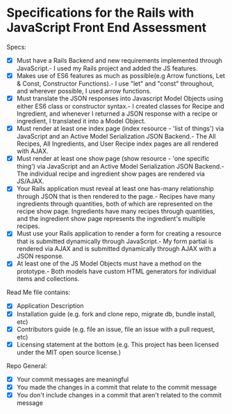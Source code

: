 # Specifications for the Rails with JavaScript Front End Assessment

Specs:
- [x] Must have a Rails Backend and new requirements implemented through JavaScript.- I used my Rails project and added the JS features.
- [x] Makes use of ES6 features as much as possible(e.g Arrow functions, Let & Const, Constructor Functions).- I use "let" and "const" throughout, and wherever possible, I used arrow functions.
- [x] Must translate the JSON responses into Javascript Model Objects using either ES6 class or constructor syntax.- I created classes for Recipe and Ingredient, and whenever I returned a JSON response with a recipe or ingredient, I translated it into a Model Object.
- [x] Must render at least one index page (index resource - 'list of things') via JavaScript and an Active Model Serialization JSON Backend.- The All Recipes, All Ingredients, and User Recipe index pages are all rendered with AJAX.
- [x] Must render at least one show page (show resource - 'one specific thing') via JavaScript and an Active Model Serialization JSON Backend.- The individual recipe and ingredient show pages are rendered via JS/AJAX.
- [x] Your Rails application must reveal at least one has-many relationship through JSON that is then rendered to the page.- Recipes have many ingredients through quantities, both of which are represented on the recipe show page. Ingredients have many recipes through quantities, and the ingredient show page represents the ingredient's multiple recipes.
- [x] Must use your Rails application to render a form for creating a resource that is submitted dynamically through JavaScript.- My form partial is rendered via AJAX and is submitted dynamically through AJAX with a JSON response.
- [x] At least one of the JS Model Objects must have a method on the prototype.- Both models have custom HTML generators for individual items and collections.

Read Me file contains:
- [x] Application Description
- [x] Installation guide (e.g. fork and clone repo, migrate db, bundle install, etc)
- [x] Contributors guide (e.g. file an issue, file an issue with a pull request, etc)
- [x] Licensing statement at the bottom (e.g. This project has been licensed under the MIT open source license.)

Repo General:
- [x] Your commit messages are meaningful
- [x] You made the changes in a commit that relate to the commit message
- [x] You don't include changes in a commit that aren't related to the commit message
